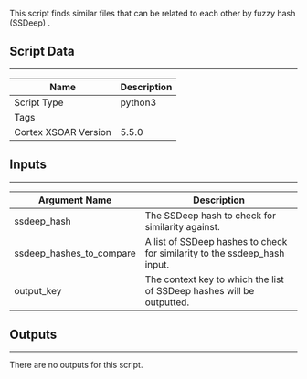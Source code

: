 This script finds similar files that can be related to each other by fuzzy hash (SSDeep) .

## Script Data
---

| **Name** | **Description** |
| --- | --- |
| Script Type | python3 |
| Tags |  |
| Cortex XSOAR Version | 5.5.0 |

## Inputs
---

| **Argument Name** | **Description** |
| --- | --- |
| ssdeep_hash | The SSDeep hash to check for similarity against. |
| ssdeep_hashes_to_compare | A list of SSDeep hashes to check for similarity to the ssdeep_hash input. |
| output_key | The context key to which the list of SSDeep hashes will be outputted. |

## Outputs
---
There are no outputs for this script.
